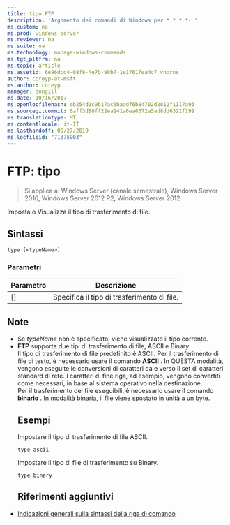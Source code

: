 ```yaml
---
title: tipo FTP
description: 'Argomento dei comandi di Windows per * * * *- '
ms.custom: na
ms.prod: windows-server
ms.reviewer: na
ms.suite: na
ms.technology: manage-windows-commands
ms.tgt_pltfrm: na
ms.topic: article
ms.assetid: 6e96dcd4-08f8-4e7b-90b7-1e1761fea4c7 vhorne
author: coreyp-at-msft
ms.author: coreyp
manager: dongill
ms.date: 10/16/2017
ms.openlocfilehash: eb254d1c9b17ac6baadf6b84702d2812f1117a93
ms.sourcegitcommit: 6aff3d88ff22ea141a6ea6572a5ad8dd6321f199
ms.translationtype: MT
ms.contentlocale: it-IT
ms.lasthandoff: 09/27/2019
ms.locfileid: "71375903"
---
```

# <a name="ftp-type"></a>FTP: tipo

>Si applica a: Windows Server (canale semestrale), Windows Server 2016, Windows Server 2012 R2, Windows Server 2012

Imposta o Visualizza il tipo di trasferimento di file.   
## <a name="syntax"></a>Sintassi  
```  
type [<typeName>]  
```  
### <a name="parameters"></a>Parametri  

|  Parametro   |            Descrizione            |
|--------------|-----------------------------------|
| [<typeName>] | Specifica il tipo di trasferimento di file. |

## <a name="remarks"></a>Note  
- Se *typeName* non è specificato, viene visualizzato il tipo corrente.  
- **FTP** supporta due tipi di trasferimento di file, ASCII e Binary.  
  Il tipo di trasferimento di file predefinito è ASCII.  Per il trasferimento di file di testo, è necessario usare il comando **ASCII** . In QUESTA modalità, vengono eseguite le conversioni di caratteri da e verso il set di caratteri standard di rete. I caratteri di fine riga, ad esempio, vengono convertiti come necessari, in base al sistema operativo nella destinazione.  
  Per il trasferimento dei file eseguibili, è necessario usare il comando **binario** . In modalità binaria, il file viene spostato in unità a un byte.  
  ## <a name="BKMK_Examples"></a>Esempi  
  Impostare il tipo di trasferimento di file ASCII.  
  ```  
  type ascii  
  ```  
  Impostare il tipo di file di trasferimento su Binary.  
  ```  
  type binary  
  ```  
  ## <a name="additional-references"></a>Riferimenti aggiuntivi  
- [Indicazioni generali sulla sintassi della riga di comando](command-line-syntax-key.md)  

